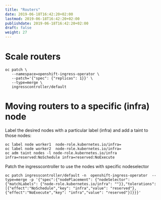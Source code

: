 ```yaml
---
title: "Routers"
date: 2019-06-18T16:42:20+02:00
lastmod: 2019-06-18T16:42:20+02:00
publishdate: 2019-06-18T16:42:20+02:00
draft: false
weight: 27
---
```


# Scale routers

```
oc patch \
   --namespace=openshift-ingress-operator \
   --patch='{"spec": {"replicas": 1}}' \
   --type=merge \
   ingresscontroller/default
```

# Moving routers to a specific (infra) node 

Label the desired nodes with a particular label (infra) and add a taint to those nodes:
```
oc label node worker1  node-role.kubernetes.io/infra=
oc label node worker2  node-role.kubernetes.io/infra=
oc adm taint nodes -l node-role.kubernetes.io/infra infra=reserved:NoSchedule infra=reserved:NoExecute
```

Patch the ingresscontroller to use the nodes with specific nodeselector
```
oc patch ingresscontroller/default -n  openshift-ingress-operator  --type=merge -p '{"spec":{"nodePlacement": {"nodeSelector": {"matchLabels": {"node-role.kubernetes.io/infra": ""}},"tolerations": [{"effect":"NoSchedule","key": "infra","value": "reserved"},{"effect":"NoExecute","key": "infra","value": "reserved"}]}}}'
```


